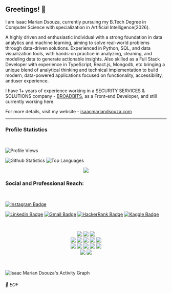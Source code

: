 ## Greetings! 👋


I am Isaac Marian Dsouza, currently pursuing my B.Tech Degree in Computer Science with specialization in Artificial Intelligence(2026). 

A highly driven and enthusiastic individual with a strong foundation in data analytics and machine learning, aiming to solve real-world problems through data-driven solutions. Experienced in
Python, SQL, and data visualization tools, with hands-on practice in analyzing, cleaning, and modeling data to generate actionable insights. Also skilled as a Full Stack Developer with 
experience in TypeScript, React.js, Mongodb, etc bringing a unique blend of analytical thinking and technical implementation to build modern, data-powered applications focused on 
functionality, accessibility, anduser experience.

I have 1+ years of experience working in a SECURITY SERVICES & SOLUTIONS company - [BROADBITS](https://broadbits.com/), as a Front-end Developer, and still currently working here.

For more details, visit my website - [isaacmariandsouza.com](https://www.isaacmariandsouza.com/)

---

### Profile Statistics
</br>

![Profile Views](https://komarev.com/ghpvc/?username=your-github-IsaacDsouza)

![Github Statistics](https://github-readme-stats-drab-delta.vercel.app/api?username=IsaacDsouza&count_private=true&show_icons=true&include_all_commits=true&theme=radical)
![Top Languages](https://github-readme-stats-drab-delta.vercel.app/api/top-langs/?username=IsaacDsouza&hide=TeX&layout=compact&theme=radical)
<p align="center">
  <img src="https://github-readme-streak-stats-pi-inky.vercel.app?user=IsaacDsouza&theme=github-dark-blue&hide_border=true"/>
</p>

### Social and Professional Reach:
</br>

[![Instagram Badge](https://img.shields.io/badge/-isaac_dsouz-purple?style=plastic&logo=instagram&logoColor=white&link=https://www.instagram.com/isaac_dsouz/?hl=en)](https://www.instagram.com/isaac_dsouz/?hl=en)

[![Linkedin Badge](https://img.shields.io/badge/-Isaac%20Marian%20Dsouza-blue?style=plastic&logo=Linkedin&logoColor=white)](https://www.linkedin.com/in/isaac-marian-dsouza-42b5aa288/)
[![Gmail Badge](https://img.shields.io/badge/-isaacdsouza0809@gmail.com-c14438?style=plastic&logo=Gmail&logoColor=white&link=mailto:isaacdsouza0809@gmail.com)](mailto:isaacdsouza0809@gmail.com)
[![HackerRank Badge](https://img.shields.io/badge/isaacmdsouza-black.svg?style=plastic&logo=hackerrank)](https://www.hackerrank.com/profile/isaacmdsouza)
[![Kaggle Badge](https://img.shields.io/badge/-isaacmariandsouza-20BEFF?style=plastic&logo=kaggle&logoColor=white)](https://www.kaggle.com/isaacmariandsouza)

</br>

<p> 
<div align="center">
  <img src="https://img.shields.io/badge/-Javascript-000?style=for-the-badge&logo=javascript&color=151515&logoColor=000&labelColor=f28a00">
  <img src="https://img.shields.io/badge/-Node.JS-000?style=for-the-badge&logo=node.js&color=151515&logoColor=000&labelColor=f28a00">
  <img src="https://img.shields.io/badge/-Typescript-000?style=for-the-badge&logo=typescript&color=151515&logoColor=000&labelColor=f28a00">
</div>
<div align="center">
  <img src="https://img.shields.io/badge/-HTML-000?style=for-the-badge&logo=html5&color=151515&logoColor=000&labelColor=f28a00">
  <img src="https://img.shields.io/badge/-CSS-000?style=for-the-badge&logo=css3&color=151515&logoColor=000&labelColor=f28a00">
  <img src="https://img.shields.io/badge/-Tailwind_CSS-000?style=for-the-badge&logo=tailwind-css&color=151515&logoColor=000&labelColor=f28a00">
  <img src="https://img.shields.io/badge/-React-000?style=for-the-badge&logo=react&color=151515&logoColor=000&labelColor=f28a00">
  <img src="https://img.shields.io/badge/-Next.js-000?style=for-the-badge&logo=next.js&color=151515&logoColor=000&labelColor=f28a00">
</div>
<div align="center">
  <img src="https://img.shields.io/badge/-Python-000?style=for-the-badge&logo=python&color=151515&logoColor=000&labelColor=f28a00">
  <img src="https://img.shields.io/badge/-SciKitLearn-000?style=for-the-badge&logo=scikit-learn&color=151515&logoColor=000&labelColor=f28a00">
  <img src="https://img.shields.io/badge/-Keras-000?style=for-the-badge&logo=keras&color=151515&logoColor=000&labelColor=f28a00">
  <img src="https://img.shields.io/badge/-Sanic-000?style=for-the-badge&logo=sanic&color=151515&logoColor=000&labelColor=f28a00">
  <img src="https://img.shields.io/badge/-FastAPI-000?style=for-the-badge&logo=fastapi&color=151515&logoColor=000&labelColor=f28a00">
</div>
<div align="center">
  <img src="https://img.shields.io/badge/-C-000?style=for-the-badge&logo=html5&color=151515&logoColor=000&labelColor=f28a00">
  <img src="https://img.shields.io/badge/-Java-000?style=for-the-badge&logo=css3&color=151515&logoColor=000&labelColor=f28a00">
</div>
</p>

<br/>

![Isaac Marian Dsouza's Activity Graph](https://github-readme-activity-graph.vercel.app/graph?username=IsaacDsouza&hide_border=true&bg_color=151515&color=fff&line=f28a00&point=f28a00)



###### 💾 EOF
